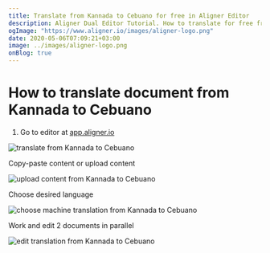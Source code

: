 ```yaml
---
title: Translate from Kannada to Cebuano for free in Aligner Editor
description: Aligner Dual Editor Tutorial. How to translate for free from Kannada to Cebuano. Aligner is multilingual document management platform. 
ogImage: "https://www.aligner.io/images/aligner-logo.png"
date: 2020-05-06T07:09:21+03:00
image: ../images/aligner-logo.png
onBlog: true
---
```


# How to translate document from Kannada to Cebuano

1. Go to editor at [app.aligner.io](https://app.aligner.io "Aligner App web page")

![translate from Kannada to Cebuano](../aligner-blank-editor.png "translate from Kannada to Cebuano")

Copy-paste content or upload content

![upload content from Kannada to Cebuano](../aligner-uploaded-document.png "upload content from Kannada to Cebuano")

Choose desired language

![choose machine translation from Kannada to Cebuano](../aligner-language-dropdown.png "choose machine translation from Kannada to Cebuano")

Work and edit 2 documents in parallel

![edit translation from Kannada to Cebuano](../aligner-double-sitded-editor.png "edit translation from Kannada to Cebuano")


